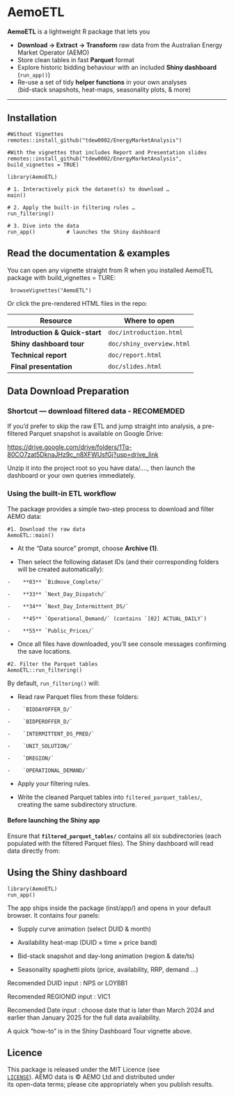# AemoETL

**AemoETL** is a lightweight R package that lets you

-   **Download → Extract → Transform** raw data from the Australian Energy Market Operator (AEMO)
-   Store clean tables in fast **Parquet** format
-   Explore historic bidding behaviour with an included **Shiny dashboard** (`run_app()`)
-   Re-use a set of tidy **helper functions** in your own analyses\
    (bid-stack snapshots, heat-maps, seasonality plots, & more)

------------------------------------------------------------------------

## Installation

```{r}
#Without Vignettes
remotes::install_github("tdew0002/EnergyMarketAnalysis")

#With the vignettes that includes Report and Presentation slides
remotes::install_github("tdew0002/EnergyMarketAnalysis", build_vignettes = TRUE)
```

```{r}
library(AemoETL)

# 1. Interactively pick the dataset(s) to download …
main()

# 2. Apply the built-in filtering rules …
run_filtering()

# 3. Dive into the data
run_app()          # launches the Shiny dashboard

```

## Read the documentation & examples

You can open any vignette straight from R when you installed AemoETL package with build_vignettes = TURE:

```{r}
 browseVignettes("AemoETL")
```

Or click the pre-rendered HTML files in the repo:

| Resource                       | Where to open             |
|--------------------------------|---------------------------|
| **Introduction & Quick-start** | `doc/introduction.html`   |
| **Shiny dashboard tour**       | `doc/shiny_overview.html` |
| **Technical report**           | `doc/report.html`         |
| **Final presentation**         | `doc/slides.html`         |

## Data Download Preparation

### Shortcut — download filtered data - RECOMEMDED

If you’d prefer to skip the raw ETL and jump straight into analysis, a pre-filtered Parquet snapshot is available on Google Drive:

<https://drive.google.com/drive/folders/1Tq-80CO7zat5DknaJHz9c_n8XFWUsfGj?usp=drive_link>

Unzip it into the project root so you have data/...., then launch the dashboard or your own queries immediately.

### Using the built-in ETL workflow

The package provides a simple two-step process to download and filter AEMO data:

```{r}
#1. Download the raw data
AemoETL::main()
```

-   At the “Data source” prompt, choose **Archive (1)**.

-    Then select the following dataset IDs (and their corresponding folders will be created automatically):

    -    **03** `Bidmove_Complete/`

    -    **33** `Next_Day_Dispatch/`

    -    **34** `Next_Day_Intermittent_DS/`

    -    **45** `Operational_Demand/` (contains `[02] ACTUAL_DAILY`)

    -    **55** `Public_Prices/`

-    Once all files have downloaded, you’ll see console messages confirming the save locations.

```{r}
#2. Filter the Parquet tables
AemoETL::run_filtering()
```

By default, `run_filtering()` will:

-    Read raw Parquet files from these folders:

    -    `BIDDAYOFFER_D/`

    -    `BIDPEROFFER_D/`

    -    `INTERMITTENT_DS_PRED/`

    -    `UNIT_SOLUTION/`

    -    `DREGION/`

    -    `OPERATIONAL_DEMAND/`

-    Apply your filtering rules.

-    Write the cleaned Parquet tables into `filtered_parquet_tables/`, creating the same subdirectory structure.

#### Before launching the Shiny app

Ensure that **`filtered_parquet_tables/`** contains all six subdirectories (each populated with the filtered Parquet files). The Shiny dashboard will read data directly from:

## Using the Shiny dashboard

```{r}
library(AemoETL)
run_app()
```

The app ships inside the package (inst/app/) and opens in your default browser. It contains four panels:

-   Supply curve animation (select DUID & month)

-   Availability heat-map (DUID × time × price band)

-   Bid-stack snapshot and day-long animation (region & date/ts)

-   Seasonality spaghetti plots (price, availability, RRP, demand …)

Recomended DUID input : NPS or LOYBB1

Recomended REGIONID input : VIC1

Recomended Date input : choose date that is later than March 2024 and earlier than January 2025 for the full data availability.

A quick “how-to” is in the Shiny Dashboard Tour vignette above.

## Licence

This package is released under the MIT Licence (see\
[`LICENSE`](LICENSE)). AEMO data is © AEMO Ltd and distributed under\
its open-data terms; please cite appropriately when you publish results.
